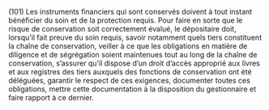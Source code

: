 (101) Les instruments financiers qui sont conservés doivent à tout instant bénéficier du soin et de la protection requis. Pour faire en sorte que le risque de conservation soit correctement évalué, le dépositaire doit, lorsqu’il fait preuve du soin requis, savoir notamment quels tiers constituent la chaîne de conservation, veiller à ce que les obligations en matière de diligence et de ségrégation soient maintenues tout au long de la chaîne de conservation, s’assurer qu’il dispose d’un droit d’accès approprié aux livres et aux registres des tiers auxquels des fonctions de conservation ont été déléguées, garantir le respect de ces exigences, documenter toutes ces obligations, mettre cette documentation à la disposition du gestionnaire et faire rapport à ce dernier.
